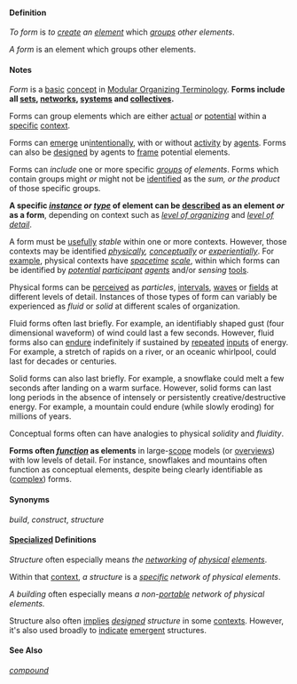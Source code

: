 #### Definition

*To form* is *to [create](https://github.com/gcassel/Modular-Organization-Terminology/blob/master/terms/create.md) an [element](https://github.com/gcassel/Modular-Organization-Terminology/blob/master/terms/element.md)* which *[groups](https://github.com/gcassel/Modular-Organization-Terminology/blob/master/terms/group.md) other elements*. 

*A form* is an element which groups other elements.   

#### Notes

*Form* is a [basic](https://github.com/gcassel/Modular-Organization-Terminology/blob/master/terms/base.md) [concept](https://github.com/gcassel/Modular-Organization-Terminology/blob/master/terms/concept.md) in [Modular Organizing Terminology](https://github.com/gcassel/Modular-Organization-Terminology/).   **Forms include all [sets](https://github.com/gcassel/Modular-Organization-Terminology/blob/master/terms/set.md), [networks](https://github.com/gcassel/Modular-Organization-Terminology/blob/master/terms/network.md), [systems](https://github.com/gcassel/Modular-Organization-Terminology/blob/master/terms/system.md) and [collectives](https://github.com/gcassel/Modular-Organization-Terminology/blob/master/terms/collective.md).**

Forms can group elements which are either [actual](https://github.com/gcassel/Modular-Organization-Terminology/blob/master/terms/active.md) *or* [potential](https://github.com/gcassel/Modular-Organization-Terminology/blob/master/terms/potential.md) within a [specific](https://github.com/gcassel/Modular-Organizing-Terminology/blob/master/terms/specific.md) [context](https://github.com/gcassel/Modular-Organizing-Terminology/blob/master/terms/context.md).

Forms can [emerge](https://github.com/gcassel/Modular-Organization-Terminology/blob/master/terms/emerge.md) un[intentionally](https://github.com/gcassel/Modular-Organization-Terminology/blob/master/terms/intend.md), with or without [activity](https://github.com/gcassel/Modular-Organization-Terminology/blob/master/terms/activity.md) by [agents](https://github.com/gcassel/Modular-Organization-Terminology/blob/master/terms/agent.md).   Forms can also be [designed](https://github.com/gcassel/Modular-Organization-Terminology/blob/master/terms/design.md) by agents to [frame](https://github.com/gcassel/Modular-Organization-Terminology/blob/master/terms/frame.md) potential elements.  

Forms can *include* one or more specific *[groups](https://github.com/gcassel/Modular-Organization-Terminology/blob/master/terms/group.md) of elements*.  Forms which contain groups might *or* might not be [identified](https://github.com/gcassel/Modular-Organization-Terminology/blob/master/terms/identify.md) as the *sum, or the product* of those specific groups.

**A specific *[instance](https://github.com/gcassel/Modular-Organization-Terminology/blob/master/terms/instance.md) or [type](https://github.com/gcassel/Modular-Organization-Terminology/blob/master/terms/type.md)* of element can be [described](https://github.com/gcassel/Modular-Organization-Terminology/blob/master/terms/description.md) as an element *or* as a form**, depending on context such as *[level of organizing](https://github.com/gcassel/Modular-Organization-Terminology/blob/master/terms/level-of-organizing.md)* and *[level of detail](https://github.com/gcassel/Modular-Organization-Terminology/blob/master/terms/level-of-detail.md)*.

A form must be [usefully](https://github.com/gcassel/Modular-Organization-Terminology/blob/master/terms/use.md) *stable* within one or more contexts.  However, those contexts may be identified *[physically](https://github.com/gcassel/Modular-Organization-Terminology/blob/master/terms/physical.md), [conceptually](https://github.com/gcassel/Modular-Organization-Terminology/blob/master/terms/concept.md) or [experientially](https://github.com/gcassel/Modular-Organization-Terminology/blob/master/terms/experience.md)*.  For [example](https://github.com/gcassel/Modular-Organization-Terminology/blob/master/terms/example.md), physical contexts have *[spacetime](https://github.com/gcassel/Modular-Organization-Terminology/blob/master/terms/spacetime.md) [scale](https://github.com/gcassel/Modular-Organization-Terminology/blob/master/terms/scale.md)*, within which forms can be identified by *[potential](https://github.com/gcassel/Modular-Organization-Terminology/blob/master/terms/potential.md) [participant](https://github.com/gcassel/Modular-Organization-Terminology/blob/master/terms/participate.md) [agents](https://github.com/gcassel/Modular-Organization-Terminology/blob/master/terms/agent.md)* and/or *sensing* [tools](https://github.com/gcassel/Modular-Organization-Terminology/blob/master/terms/tool.md).  

Physical forms can be [perceived](https://github.com/gcassel/Modular-Organization-Terminology/blob/master/terms/perceive.md) as *particles*, [intervals](https://github.com/gcassel/Modular-Organization-Terminology/blob/master/terms/interval.md), [waves](https://github.com/gcassel/Modular-Organization-Terminology/blob/master/terms/wave.md) or [fields](https://github.com/gcassel/Modular-Organization-Terminology/blob/master/terms/field.md) at different levels of detail.  Instances of those types of form can variably be experienced as *fluid* or *solid* at different scales of organization.  

Fluid forms often last briefly.  For example, an identifiably shaped gust (four dimensional waveform) of wind could last a few seconds.  However, fluid forms also can [endure](https://github.com/gcassel/Modular-Organization-Terminology/blob/master/terms/endure.md) indefinitely if sustained by [repeated](https://github.com/gcassel/Modular-Organization-Terminology/blob/master/terms/repeat.md) [inputs](https://github.com/gcassel/Modular-Organization-Terminology/blob/master/terms/input.md) of energy.  For example, a stretch of rapids on a river, or an oceanic whirlpool, could last for decades or centuries.  

Solid forms can also last briefly.  For example, a snowflake could melt a few seconds after landing on a warm surface.  However, solid forms can last long periods in the absence of intensely or persistently creative/destructive energy.  For example, a mountain could endure (while slowly eroding) for millions of years.   

Conceptual forms often can have analogies to physical *solidity* and *fluidity*.

**Forms often *[function](https://github.com/gcassel/Modular-Organization-Terminology/blob/master/terms/function.md)* as elements** in large-[scope](https://github.com/gcassel/Modular-Organization-Terminology/blob/master/terms/scope.md) models (or [overviews](https://github.com/gcassel/Modular-Organization-Terminology/blob/master/terms/overview.md)) with low levels of detail.  For instance, snowflakes and mountains often function as conceptual elements, despite being clearly identifiable as ([complex](https://github.com/gcassel/Modular-Organization-Terminology/blob/master/terms/complex.md)) forms.

#### Synonyms

*build*, *construct*, *structure*

#### [Specialized](https://github.com/gcassel/Modular-Organization-Terminology/blob/master/terms/specialize.md) Definitions  

*Structure* often especially means *the [networking](https://github.com/gcassel/Modular-Organization-Terminology/blob/master/terms/network.md) of [physical](https://github.com/gcassel/Modular-Organization-Terminology/blob/master/terms/physical.md) [elements](https://github.com/gcassel/Modular-Organization-Terminology/blob/master/terms/element.md)*.

Within that [context](https://github.com/gcassel/Modular-Organization-Terminology/blob/master/terms/context.md), *a structure* is a *[specific](https://github.com/gcassel/Modular-Organization-Terminology/blob/master/terms/specific.md) network of physical elements*.

*A building* often especially means *a non-[portable](https://github.com/gcassel/Modular-Organization-Terminology/blob/master/terms/portable.md) network of physical elements.*   

Structure also often [implies](https://github.com/gcassel/Modular-Organization-Terminology/blob/master/terms/imply.md) *[designed](https://github.com/gcassel/Modular-Organization-Terminology/blob/master/terms/design.md) structure* in some [contexts](https://github.com/gcassel/Modular-Organization-Terminology/blob/master/terms/context.md). However, it's also used broadly to [indicate](https://github.com/gcassel/Modular-Organization-Terminology/blob/master/terms/indicate.md) [emergent](https://github.com/gcassel/Modular-Organization-Terminology/blob/master/terms/emergence.md) structures.

#### See Also

*[compound](https://github.com/gcassel/Modular-Organization-Terminology/blob/master/terms/compound.md)*
